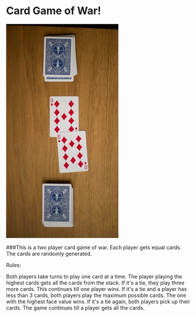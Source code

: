 # Card Game of War!



![Maze](images/CardWar.jpg)


###This is a two player card game of war. Each player gets equal cards. The cards are randomly generated. 


Rules:

Both players take turns to play one card at a time.
The player playing the highest cards gets all the cards from the stack.
If it's a tie, they play three more cards. This continues till one player wins.
If it's a tie and a player has less than 3 cards, both players play the maximum possible cards. The one with the highest face value wins.
If it's a tie again, both players pick up their cards.
The game continues till a player gets all the cards.
